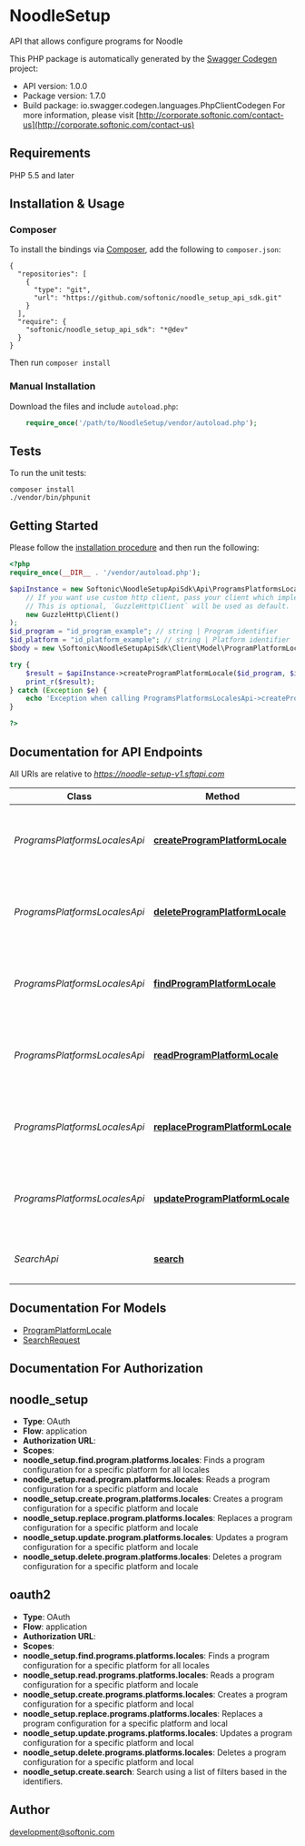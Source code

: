 # NoodleSetup
API that allows configure programs for Noodle

This PHP package is automatically generated by the [Swagger Codegen](https://github.com/swagger-api/swagger-codegen) project:

- API version: 1.0.0
- Package version: 1.7.0
- Build package: io.swagger.codegen.languages.PhpClientCodegen
For more information, please visit [http://corporate.softonic.com/contact-us](http://corporate.softonic.com/contact-us)

## Requirements

PHP 5.5 and later

## Installation & Usage
### Composer

To install the bindings via [Composer](http://getcomposer.org/), add the following to `composer.json`:

```
{
  "repositories": [
    {
      "type": "git",
      "url": "https://github.com/softonic/noodle_setup_api_sdk.git"
    }
  ],
  "require": {
    "softonic/noodle_setup_api_sdk": "*@dev"
  }
}
```

Then run `composer install`

### Manual Installation

Download the files and include `autoload.php`:

```php
    require_once('/path/to/NoodleSetup/vendor/autoload.php');
```

## Tests

To run the unit tests:

```
composer install
./vendor/bin/phpunit
```

## Getting Started

Please follow the [installation procedure](#installation--usage) and then run the following:

```php
<?php
require_once(__DIR__ . '/vendor/autoload.php');

$apiInstance = new Softonic\NoodleSetupApiSdk\Api\ProgramsPlatformsLocalesApi(
    // If you want use custom http client, pass your client which implements `GuzzleHttp\ClientInterface`.
    // This is optional, `GuzzleHttp\Client` will be used as default.
    new GuzzleHttp\Client()
);
$id_program = "id_program_example"; // string | Program identifier
$id_platform = "id_platform_example"; // string | Platform identifier
$body = new \Softonic\NoodleSetupApiSdk\Client\Model\ProgramPlatformLocale(); // \Softonic\NoodleSetupApiSdk\Client\Model\ProgramPlatformLocale | 

try {
    $result = $apiInstance->createProgramPlatformLocale($id_program, $id_platform, $body);
    print_r($result);
} catch (Exception $e) {
    echo 'Exception when calling ProgramsPlatformsLocalesApi->createProgramPlatformLocale: ', $e->getMessage(), PHP_EOL;
}

?>
```

## Documentation for API Endpoints

All URIs are relative to *https://noodle-setup-v1.sftapi.com*

Class | Method | HTTP request | Description
------------ | ------------- | ------------- | -------------
*ProgramsPlatformsLocalesApi* | [**createProgramPlatformLocale**](docs/Api/ProgramsPlatformsLocalesApi.md#createprogramplatformlocale) | **POST** /programs/{id_program}/platforms/{id_platform}/locales | Creates a program configuration for a specific platform and locale
*ProgramsPlatformsLocalesApi* | [**deleteProgramPlatformLocale**](docs/Api/ProgramsPlatformsLocalesApi.md#deleteprogramplatformlocale) | **DELETE** /programs/{id_program}/platforms/{id_platform}/locales/{id_locale} | Deletes a program configuration for a specific platform and locale
*ProgramsPlatformsLocalesApi* | [**findProgramPlatformLocale**](docs/Api/ProgramsPlatformsLocalesApi.md#findprogramplatformlocale) | **GET** /programs/{id_program}/platforms/{id_platform}/locales | Finds a program configuration for a specific platform for all locales
*ProgramsPlatformsLocalesApi* | [**readProgramPlatformLocale**](docs/Api/ProgramsPlatformsLocalesApi.md#readprogramplatformlocale) | **GET** /programs/{id_program}/platforms/{id_platform}/locales/{id_locale} | Reads a program configuration for a specific platform and locale
*ProgramsPlatformsLocalesApi* | [**replaceProgramPlatformLocale**](docs/Api/ProgramsPlatformsLocalesApi.md#replaceprogramplatformlocale) | **PUT** /programs/{id_program}/platforms/{id_platform}/locales/{id_locale} | Replaces a program configuration for a specific platform and locale
*ProgramsPlatformsLocalesApi* | [**updateProgramPlatformLocale**](docs/Api/ProgramsPlatformsLocalesApi.md#updateprogramplatformlocale) | **PATCH** /programs/{id_program}/platforms/{id_platform}/locales/{id_locale} | Updates a program configuration for a specific platform and locale
*SearchApi* | [**search**](docs/Api/SearchApi.md#search) | **POST** /search | Search a list of filters and returns the result


## Documentation For Models

 - [ProgramPlatformLocale](docs/Model/ProgramPlatformLocale.md)
 - [SearchRequest](docs/Model/SearchRequest.md)


## Documentation For Authorization


## noodle_setup

- **Type**: OAuth
- **Flow**: application
- **Authorization URL**: 
- **Scopes**: 
 - **noodle_setup.find.program.platforms.locales**: Finds a program configuration for a specific platform for all locales
 - **noodle_setup.read.program.platforms.locales**: Reads a program configuration for a specific platform and locale
 - **noodle_setup.create.program.platforms.locales**: Creates a program configuration for a specific platform and locale
 - **noodle_setup.replace.program.platforms.locales**: Replaces a program configuration for a specific platform and locale
 - **noodle_setup.update.program.platforms.locales**: Updates a program configuration for a specific platform and locale
 - **noodle_setup.delete.program.platforms.locales**: Deletes a program configuration for a specific platform and locale

## oauth2

- **Type**: OAuth
- **Flow**: application
- **Authorization URL**: 
- **Scopes**: 
 - **noodle_setup.find.programs.platforms.locales**: Finds a program configuration for a specific platform for all locales
 - **noodle_setup.read.programs.platforms.locales**: Reads a program configuration for a specific platform and locale
 - **noodle_setup.create.programs.platforms.locales**: Creates a program configuration for a specific platform and local
 - **noodle_setup.replace.programs.platforms.locales**: Replaces a program configuration for a specific platform and local
 - **noodle_setup.update.programs.platforms.locales**: Updates a program configuration for a specific platform and local
 - **noodle_setup.delete.programs.platforms.locales**: Deletes a program configuration for a specific platform and local
 - **noodle_setup.create.search**: Search using a list of filters based in the identifiers.


## Author

development@softonic.com


